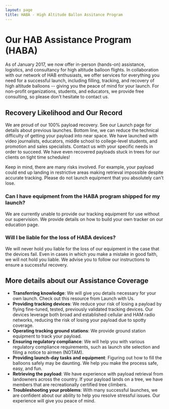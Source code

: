```yaml
---
layout: page
title: HABA - High Altitude Ballon Assitance Program
---
```


# Our HAB Assistance Program (HABA)

As of January 2017, we now offer in-person (hands-on) assistance, logistics, and consultancy for high altitude balloon flights. In collaboration with our network of HAB enthusiasts, we offer services for everything you need for a successful launch, including filling, tracking, and recovery of high altitude balloons -- giving you the peace of mind for your launch. For non-profit organizations, students, and educators, we provide free consulting, so please don't hesitate to contact us.

## Recovery Likelihood and Our Record

We are proud of our 100% payload recovery. See our Launch page for details about previous launches. Bottom line, we can reduce the technical difficulty of getting your payload into near space. We have launched with video journalists, educators, middle school to college-level students, and promotion and sales specialists. Contact us with your specific needs in order to succeed. We have even recovered payloads stuck in trees for our clients on tight time schedules!

Keep in mind, there are many risks involved. For example, your payload could end up landing in restrictive areas making retrieval impossible despite accurate tracking. Please do not launch equipment that you absolutely can't lose.

### Can I have equipment from the HABA program shipped for my launch?

We are currently unable to provide our tracking equipment for use without our supervision. We provide details on how to build your own tracker on our education page.

### Will I be liable for the loss of HABA devices?

We will never hold you liable for the loss of our equipment in the case that the devices fail. Even in cases in which you make a mistake in good faith, we will not hold you liable. We advise you to follow our instructions to ensure a successful recovery.

## More details about our Assistance Coverage

- **Transferring knowledge**: We will give you details necessary for your own launch. Check out this resource from Launch with Us.
- **Providing tracking devices**: We reduce your risk of losing a payload by flying fine-tuned, tested, previously validated tracking devices. Our devices leverage both broad and established cellular and HAM radio networks, reducing the risk of losing your payload due to spotty coverage.
- **Operating tracking ground stations**: We provide ground station equipment to track your payload. 
- **Ensuring regulatory compliance**: We will help you with various regulatory compliance requirements, such as launch site selection and filing a notice to airmen (NOTAM).
- **Providing launch-day tasks and equipment**: Figuring out how to fill the balloons safely may be daunting. We help you make the process safe, easy, and fun.
- **Retrieving the payload**: We have experience with payload retrieval from landowners across the country. If your payload lands on a tree, we have members that are recreationally certified tree climbers. 
- **Troubleshooting your problems**: With many successful launches, we are confident about our ability to help you resolve stressful issues. Our experience will give you peace of mind.
